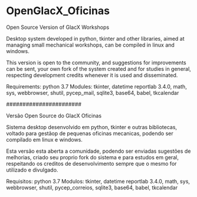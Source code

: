 # OpenGlacX_Oficinas

Open Source Version of GlacX Workshops

Desktop system developed in python, tkinter and other libraries, aimed at managing small mechanical workshops,
can be compiled in linux and windows.

This version is open to the community, and suggestions for improvements can be sent, your own fork of the system created and for
studies in general, respecting development credits whenever it is used and disseminated.

Requirements:
python 3.7
Modules:
tkinter, datetime
reportlab 3.4.0, math, sys, webbrowser, shutil, pycep_mail, sqlite3, base64, babel, tkcalendar

####################### 

Versão Open Source do GlacX Oficinas

Sistema desktop desenvolvido em python, tkinter e outras bibliotecas, voltado para gestãop de pequenas oficinas mecanicas, 
podendo ser compilado em linux e windows.

Esta versão esta aberta a comunidade, podendo ser enviadas sugestões de melhorias, criado seu proprio fork do sistema e para 
estudos em geral, respeitando os creditos de desenvolvimento sempre que o mesmo for utilizado e divulgado.

Requisitos:
python 3.7
Modulos:
tkinter, datetime
reportlab 3.4.0, math, sys, webbrowser, shutil, pycep_correios, sqlite3, base64, babel, tkcalendar

 
